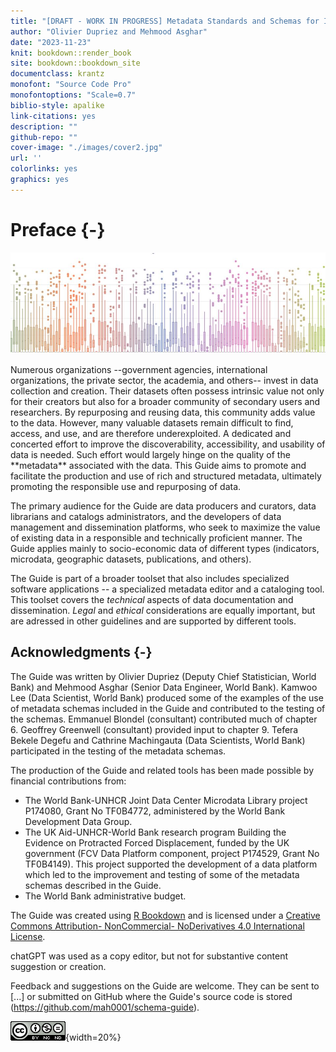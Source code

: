 ```yaml
--- 
title: "[DRAFT - WORK IN PROGRESS] Metadata Standards and Schemas for Improved Data Discoverability and Usability"
author: "Olivier Dupriez and Mehmood Asghar"
date: "2023-11-23"
knit: bookdown::render_book
site: bookdown::bookdown_site
documentclass: krantz
monofont: "Source Code Pro"
monofontoptions: "Scale=0.7"
biblio-style: apalike
link-citations: yes
description: ""
github-repo: ""
cover-image: "./images/cover2.jpg"
url: ''
colorlinks: yes
graphics: yes
---
```


# Preface {-}

<p style="text-align: center;"><img src="images/cover2.JPG"/></p>
Numerous organizations --government agencies, international organizations, the private sector, the academia, and others-- invest in data collection and creation. Their datasets often possess intrinsic value not only for their creators but also for a broader community of secondary users and researchers. By repurposing and reusing data, this community adds value to the data. However, many valuable datasets remain difficult to find, access, and use, and are therefore underexploited. A dedicated and concerted effort to improve the discoverability, accessibility, and usability of data is needed. Such effort would largely hinge on the quality of the **metadata** associated with the data. This Guide aims to promote and facilitate the production and use of rich and structured metadata, ultimately promoting the responsible use and repurposing of data.

The primary audience for the Guide are data producers and curators, data librarians and catalogs administrators, and the developers of data management and dissemination platforms, who seek to maximize the value of existing data in a responsible and technically proficient manner. The Guide applies mainly to socio-economic data of different types (indicators, microdata, geographic datasets, publications, and others).

The Guide is part of a broader toolset that also includes specialized software applications -- a specialized metadata editor and a cataloging tool. This toolset covers the *technical* aspects of data documentation and dissemination. *Legal* and *ethical* considerations are equally important, but are adressed in other guidelines and are supported by different tools. 

## Acknowledgments {-}

The Guide was written by Olivier Dupriez (Deputy Chief Statistician, World Bank) and Mehmood Asghar (Senior Data Engineer, World Bank). Kamwoo Lee (Data Scientist, World Bank) produced some of the examples of the use of metadata schemas included in the Guide and contributed to the testing of the schemas. Emmanuel Blondel (consultant) contributed much of chapter 6. Geoffrey Greenwell (consultant) provided input to chapter 9. Tefera Bekele Degefu and Cathrine Machingauta (Data Scientists, World Bank) participated in the testing of the metadata schemas. 

The production of the Guide and related tools has been made possible by financial contributions from:

   - The World Bank-UNHCR Joint Data Center Microdata Library project P174080, Grant No TF0B4772, administered by the World Bank Development Data Group.
   - The UK Aid-UNHCR-World Bank research program Building the Evidence on Protracted Forced Displacement, funded by the UK government (FCV Data Platform component, project P174529, Grant No TF0B4149). This project supported the development of a data platform which led to the improvement and testing of some of the metadata schemas described in the Guide.
   - The World Bank administrative budget.

The Guide was created using [R Bookdown](https://bookdown.org/) and is licensed under a [Creative Commons Attribution- NonCommercial- NoDerivatives 4.0 International License](https://creativecommons.org/licenses/by-nc-nd/4.0/). 

chatGPT was used as a copy editor, but not for substantive content suggestion or creation.  

Feedback and suggestions on the Guide are welcome. They can be sent to [...] or submitted on GitHub where the Guide's source code is stored (https://github.com/mah0001/schema-guide). 

![](./images/index_ccby_logo.png){width=20%}
</center>
